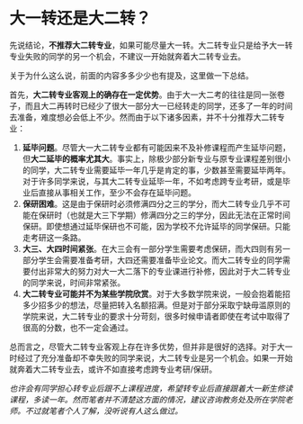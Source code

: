 # 大一转还是大二转？

先说结论，**不推荐大二转专业**，如果可能尽量大一转。大二转专业只是给予大一转专业失败的同学的另一个机会，不建议一开始就奔着大二转专业去。

关于为什么这么说，前面的内容多多少少也有提及，这里做一下总结。

首先，**大二转专业客观上的确存在一定优势**。由于大一大二考的往往是同一张卷子，而且大二再转时已经少了很大一部分大一已经转走的同学，还多了一年的时间去准备，难度想必会低上不少。然而由于以下诸多因素，并不十分推荐大二转专业：

1. **延毕问题**。尽管大一大二转专业都有可能因来不及补修课程而产生延毕问题，但**大二延毕的概率尤其大**。事实上，除极少部分新专业与原专业课程差别很小的同学，大二转专业需要延毕一年几乎是肯定的事，少数甚至需要延毕两年。对于许多同学来说，与其大二转专业延毕一年，不如考虑跨专业考研，或是毕业后直接从事相关工作，至少不会存在延毕问题。
2. **保研困难**。这是由于保研时必须修满四分之三的学分，而大二转专业几乎不可能在保研时（也就是大三下学期）修满四分之三的学分，因此无法在正常时间保研。即使想通过延毕保研也不可能，因为学校不允许延毕的同学保研。只能走考研这一条路。
3. **大三、大四时间紧张**。在大三会有一部分学生需要考虑保研，而大四则有另一部分学生会需要准备考研，大四还需要准备毕业论文。而大二转专业的同学需要付出非常大的努力对大一大二落下的专业课进行补修，因此对于大二转专业的同学来说，时间非常紧张。
4. **大二转专业可能并不为某些学院欣赏**。对于大多数学院来说，一般会抱着能招多少招多少的想法，尽量把转入名额招满。但是对于部分采取宁缺毋滥原则的学院来说，大二转专业的要求十分苛刻，很多时候申请者即使在考试中取得了很高的分数，也不一定会通过。

总而言之，尽管大二转专业客观上存在许多优势，但并非是很好的选择。对于大一时经过了充分准备却不幸失败的同学来说，大二转专业是另一个机会。如果一开始就奔着大二转专业去，或许不如直接考虑跨专业考研/保研。

_也许会有同学担心转专业后跟不上课程进度，希望转专业后直接跟着大一新生修读课程，多读一年。然而笔者并不清楚这方面的情况，建议咨询教务处及所在学院老师。不过就笔者个人了解，没听说有人这么做过。_
